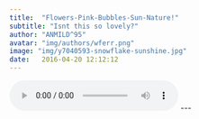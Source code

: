 ```yaml
---
title:  "Flowers-Pink-Bubbles-Sun-Nature!"
subtitle: "Isnt this so lovely?"
author: "ANMILD^95"
avatar: "img/authors/wferr.png"
image: "img/y7040593-snowflake-sunshine.jpg"
date:   2016-04-20 12:12:12
---
```


<audio width="300" height="32" preload="auto" source src="Glee - Isn't She Lovely.ogg" controls="controls" loop="loop">
</audio>
---
<html manifest="demo.appcache">
</html>

